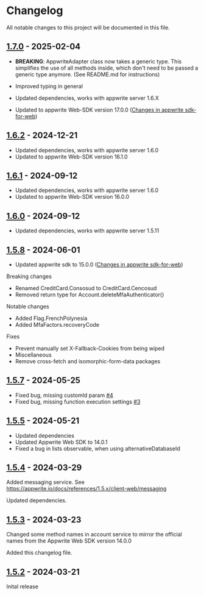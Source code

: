 # Changelog

All notable changes to this project will be documented in this file.

## [1.7.0] - 2025-02-04

- **BREAKING**: AppwriteAdapter class now takes a generic type. This simplifies the use of all methods inside, which don't need to be passed a generic type anymore. (See README.md for instructions)
- Improved typing in general

- Updated dependencies, works with appwrite server 1.6.X
- Updated to appwrite Web-SDK version 17.0.0 ([Changes in appwrite sdk-for-web](https://github.com/appwrite/sdk-for-web/releases/tag/17.0.0))

## [1.6.2] - 2024-12-21

- Updated dependencies, works with appwrite server 1.6.0
- Updated to appwrite Web-SDK version 16.1.0

## [1.6.1] - 2024-09-12

- Updated dependencies, works with appwrite server 1.6.0
- Updated to appwrite Web-SDK version 16.0.0

## [1.6.0] - 2024-09-12

- Updated dependencies, works with appwrite server 1.5.11

## [1.5.8] - 2024-06-01

- Updated appwrite sdk to 15.0.0 ([Changes in appwrite sdk-for-web](https://github.com/appwrite/sdk-for-web/releases/tag/15.0.0))

Breaking changes

- Renamed CreditCard.Consosud to CreditCard.Cencosud
- Removed return type for Account.deleteMfaAuthenticator()

Notable changes

- Added Flag.FrenchPolynesia
- Added MfaFactors.recoveryCode

Fixes

- Prevent manually set X-Fallback-Cookies from being wiped
- Miscellaneous
- Remove cross-fetch and isomorphic-form-data packages

## [1.5.7] - 2024-05-25

- Fixed bug, missing customId param [#4](https://github.com/blackfan23/ngx-appwrite/issues/4#issue-2313805238)
- Fixed bug, missing function execution settings [#3](https://github.com/blackfan23/ngx-appwrite/issues/3#issue-2313780308)

## [1.5.5] - 2024-05-21

- Updated dependencies
- Updated Appwrite Web SDK to 14.0.1
- Fixed a bug in lists observable, when using alternativeDatabaseId

## [1.5.4] - 2024-03-29

Added messaging service. See https://appwrite.io/docs/references/1.5.x/client-web/messaging

Updated dependencies.

## [1.5.3] - 2024-03-23

Changed some method names in account service to mirror the official names from the Appwrite Web SDK version 14.0.0

Added this changelog file.

## [1.5.2] - 2024-03-21

Inital release

[1.7.0]: https://github.com/blackfan23/ngx-appwrite/releases/tag/v1.7.0
[1.6.2]: https://github.com/blackfan23/ngx-appwrite/releases/tag/v1.6.2
[1.6.1]: https://github.com/blackfan23/ngx-appwrite/releases/tag/v1.6.1
[1.6.0]: https://github.com/blackfan23/ngx-appwrite/releases/tag/v1.6.0
[1.5.8]: https://github.com/blackfan23/ngx-appwrite/releases/tag/v1.5.8
[1.5.7]: https://github.com/blackfan23/ngx-appwrite/releases/tag/v1.5.7
[1.5.6]: https://github.com/blackfan23/ngx-appwrite/releases/tag/v1.5.6
[1.5.5]: https://github.com/blackfan23/ngx-appwrite/releases/tag/v1.5.5
[1.5.4]: https://github.com/blackfan23/ngx-appwrite/releases/tag/v1.5.4
[1.5.3]: https://github.com/blackfan23/ngx-appwrite/releases/tag/v1.5.3
[1.5.2]: https://github.com/blackfan23/ngx-appwrite/releases/tag/v1.5.2
